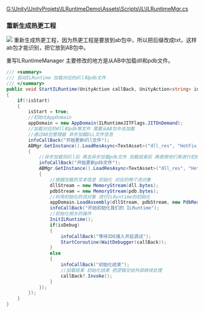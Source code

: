 [G:\Unity\UnityProjets\ILRuntimeDemo\Assets\Scripts\IL\ILRuntimeMgr.cs](file:///g%3A/Unity/UnityProjets/ILRuntimeDemo/Assets/Scripts/IL/ILRuntimeMgr.cs)
### 重新生成热更工程
![](https://linwentao785293209.github.io/images/%E7%83%AD%E6%9B%B4%E6%96%B0/Unity/ILRuntime/02.ILRuntime%E5%AE%9E%E8%B7%B5%E9%A1%B9%E7%9B%AE/2.ILRuntimeManager%E9%80%BB%E8%BE%91%E5%A4%84%E7%90%86/1.png)
重新生成热更工程，因为热更工程是要放到ab包中，所以把后缀改成txt，这样ab包才能识别，把它放到AB包中。

重写ILRuntimeManager
主要修改的地方是从AB中加载dll和pdb文件。
```cs
/// <summary>
/// 启动ILRuntime 加载对应的dll和pdb文件
/// </summary>
public void StartILRuntime(UnityAction callBack, UnityAction<string> infoCallBack)
{
    if(!isStart)
    {
        isStart = true;
        //初始化AppDomain
        appDomain = new AppDomain(ILRuntimeJITFlags.JITOnDemand);
        //加载对应的dll和pdb等文件 需要从AB包中去加载
        //通过AB包管理器 异步加载DLL文件信息
        infoCallBack("开始更新dll文件");
        ABMgr.GetInstance().LoadResAsync<TextAsset>("dll_res", "HotFix_Project.dll", (dll) =>
        {
            //异步加载完dll后 再去异步加载pdb文件 加载结束后 再使用他们来进行初始化
            infoCallBack("开始更新pdb文件");
            ABMgr.GetInstance().LoadResAsync<TextAsset>("dll_res", "HotFix_Project.pdb", (pdb) =>
            {
                //根据加载的文本信息 初始化 对应的两个流对象
                dllStream = new MemoryStream(dll.bytes);
                pdbStream = new MemoryStream(pdb.bytes);
                //利用初始化的流对象 进行ILRuntime的初始化
                appDomain.LoadAssembly(dllStream, pdbStream, new PdbReaderProvider());
                infoCallBack("开始初始化我们的 ILRuntime");
                //初始化相关的操作
                InitILRuntime();
                if(isDebug)
                {
                    infoCallBack("等待IDE接入开启调试");
                    StartCoroutine(WaitDebugger(callBack));
                }
                else
                {
                    infoCallBack("初始化结束");
                    //加载结束 初始化结束 把逻辑交给外部继续处理
                    callBack?.Invoke();
                }
            });
        });
    }
}
```